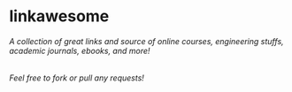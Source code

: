 # linkawesome
###### A collection of great links and source of online courses, engineering stuffs, academic journals, ebooks, and more!
###### Feel free to fork or pull any requests! 
